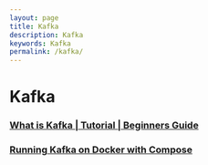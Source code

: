 ```yaml
---
layout: page
title: Kafka
description: Kafka
keywords: Kafka
permalink: /kafka/
---
```


# Kafka

### [What is Kafka | Tutorial | Beginners Guide](https://www.youtube.com/watch?v=heR3I3Wxgro)

### [Running Kafka on Docker with Compose](https://www.youtube.com/watch?v=ncTosfaZ5cQ)
